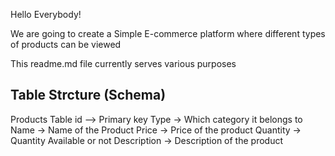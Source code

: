 Hello Everybody!

We are going to create a Simple E-commerce platform where different types of products can be viewed

This readme.md file currently serves various purposes

## Table Strcture (Schema)

Products Table
id --> Primary key
Type -> Which category it belongs to
Name -> Name of the Product
Price -> Price of the product
Quantity -> Quantity Available or not
Description -> Description of the product
